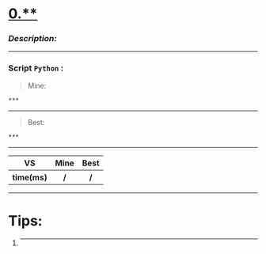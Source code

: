 
#  **[ 0.**]( url )**

### *Description:*


---


### Script `Python` :

> Mine:
```
***
```
___

                        
> Best:
```
***
```
___
 

<table>
  <tr>
    <th>VS</th>
    <th>Mine</th>
    <th>Best</th>
  </tr>
    <tr>
    <th>time(ms)</th>
    <th>/</th>
    <th>/</th>
<table>

___

# Tips:
1. ***




        
